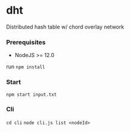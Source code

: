 # dht

Distributed hash table w/ chord overlay network

### Prerequisites

- NodeJS >= 12.0

run `npm install`

### Start

`npm start input.txt`

### Cli
`cd cli`
`node cli.js list <nodeId>`

